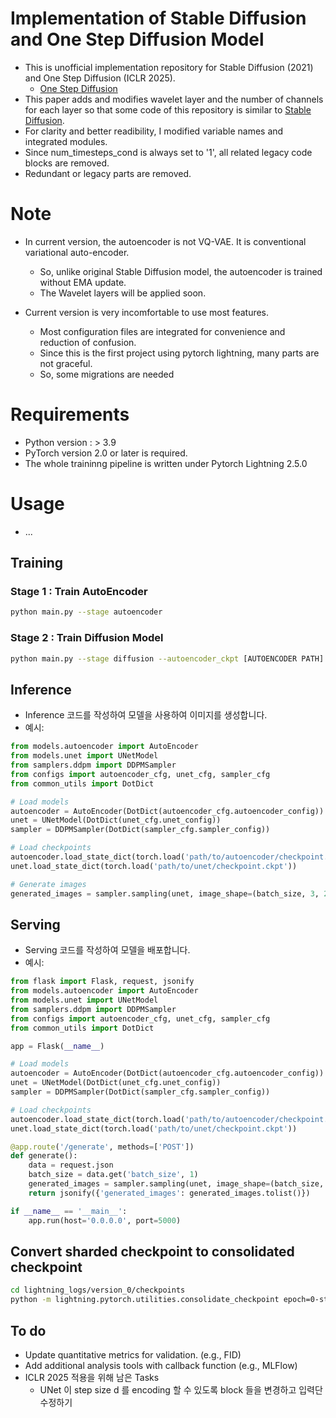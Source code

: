 # Implementation of Stable Diffusion and One Step Diffusion Model
- This is unofficial implementation repository for Stable Diffusion (2021) and One Step Diffusion (ICLR 2025).
  - [One Step Diffusion](https://arxiv.org/pdf/2410.12557)
- This paper adds and modifies wavelet layer and the number of channels for each layer so that some code of this repository is similar to [Stable Diffusion](https://github.com/CompVis/stable-diffusion).  
- For clarity and better readibility, I modified variable names and integrated modules.
- Since num_timesteps_cond is always set to '1', all related legacy code blocks are removed.
- Redundant or legacy parts are removed.
# Note
- In current version, the autoencoder is not VQ-VAE. It is conventional variational auto-encoder.
  - So, unlike original Stable Diffusion model, the autoencoder is trained without EMA update. 
  - The Wavelet layers will be applied soon.

- Current version is very incomfortable to use most features.
  - Most configuration files are integrated for convenience and reduction of confusion.
  - Since this is the first project using pytorch lightning, many parts are not graceful.
  - So, some migrations are needed

# Requirements
- Python version : > 3.9
- PyTorch version 2.0 or later is required.
- The whole traininng pipeline is written under Pytorch Lightning 2.5.0
# Usage
- ...
## Training
### Stage 1 : Train AutoEncoder
```sh
python main.py --stage autoencoder
```
### Stage 2 : Train Diffusion Model
```sh
python main.py --stage diffusion --autoencoder_ckpt [AUTOENCODER PATH]
```

## Inference
- Inference 코드를 작성하여 모델을 사용하여 이미지를 생성합니다.
- 예시:
```python
from models.autoencoder import AutoEncoder
from models.unet import UNetModel
from samplers.ddpm import DDPMSampler
from configs import autoencoder_cfg, unet_cfg, sampler_cfg
from common_utils import DotDict

# Load models
autoencoder = AutoEncoder(DotDict(autoencoder_cfg.autoencoder_config))
unet = UNetModel(DotDict(unet_cfg.unet_config))
sampler = DDPMSampler(DotDict(sampler_cfg.sampler_config))

# Load checkpoints
autoencoder.load_state_dict(torch.load('path/to/autoencoder/checkpoint.ckpt'))
unet.load_state_dict(torch.load('path/to/unet/checkpoint.ckpt'))

# Generate images
generated_images = sampler.sampling(unet, image_shape=(batch_size, 3, 256, 256))
```

## Serving
- Serving 코드를 작성하여 모델을 배포합니다.
- 예시:
```python
from flask import Flask, request, jsonify
from models.autoencoder import AutoEncoder
from models.unet import UNetModel
from samplers.ddpm import DDPMSampler
from configs import autoencoder_cfg, unet_cfg, sampler_cfg
from common_utils import DotDict

app = Flask(__name__)

# Load models
autoencoder = AutoEncoder(DotDict(autoencoder_cfg.autoencoder_config))
unet = UNetModel(DotDict(unet_cfg.unet_config))
sampler = DDPMSampler(DotDict(sampler_cfg.sampler_config))

# Load checkpoints
autoencoder.load_state_dict(torch.load('path/to/autoencoder/checkpoint.ckpt'))
unet.load_state_dict(torch.load('path/to/unet/checkpoint.ckpt'))

@app.route('/generate', methods=['POST'])
def generate():
    data = request.json
    batch_size = data.get('batch_size', 1)
    generated_images = sampler.sampling(unet, image_shape=(batch_size, 3, 256, 256))
    return jsonify({'generated_images': generated_images.tolist()})

if __name__ == '__main__':
    app.run(host='0.0.0.0', port=5000)
```

## Convert sharded checkpoint to consolidated checkpoint
```bash
cd lightning_logs/version_0/checkpoints
python -m lightning.pytorch.utilities.consolidate_checkpoint epoch=0-step=3.ckpt
```

## To do
- Update quantitative metrics for validation. (e.g., FID)
- Add additional analysis tools with callback function (e.g., MLFlow)
- ICLR 2025 적용을 위해 남은 Tasks
  - UNet 이 step size d 를 encoding 할 수 있도록 block 들을 변경하고 입력단 수정하기